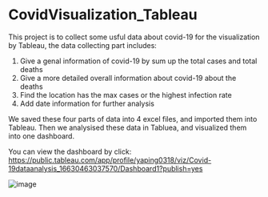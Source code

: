# CovidVisualization_Tableau


This project is to collect some usful data about covid-19 for the visualization by Tableau, the data collecting part includes:
1. Give a genal information of covid-19 by sum up the total cases and total deaths
2. Give a more detailed overall information about covid-19 about the deaths
3. Find the location has the max cases or the highest infection rate
4. Add date information for further analysis

We saved these four parts of data into 4 excel files, and imported them into Tableau. Then we analysised these data in Tabluea, and visualized them into one dashboard.

You can view the dashboard by click: https://public.tableau.com/app/profile/yaping0318/viz/Covid-19dataanalysis_16630463037570/Dashboard1?publish=yes


![image]([https://github.com/YapingZ/CovidVisualization_Tableau/blob/main/Covid19_Tableau.jpeg)
